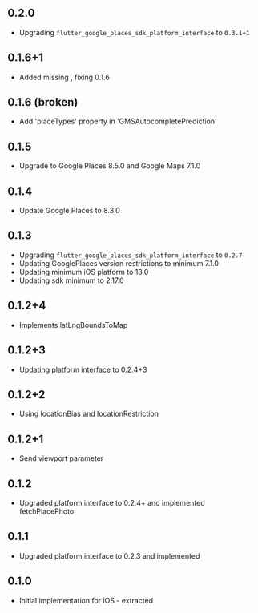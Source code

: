 ## 0.2.0

* Upgrading `flutter_google_places_sdk_platform_interface` to `0.3.1+1`

## 0.1.6+1

* Added missing , fixing 0.1.6

## 0.1.6 (broken)

* Add 'placeTypes' property in 'GMSAutocompletePrediction'

## 0.1.5

* Upgrade to Google Places 8.5.0 and Google Maps 7.1.0 

## 0.1.4

* Update Google Places to 8.3.0

## 0.1.3

* Upgrading `flutter_google_places_sdk_platform_interface` to `0.2.7`
* Updating GooglePlaces version restrictions to minimum 7.1.0
* Updating minimum iOS platform to 13.0
* Updating sdk minimum to 2.17.0

## 0.1.2+4

* Implements latLngBoundsToMap

## 0.1.2+3

* Updating platform interface to 0.2.4+3

## 0.1.2+2

* Using locationBias and locationRestriction

## 0.1.2+1

* Send viewport parameter

## 0.1.2

* Upgraded platform interface to 0.2.4+ and implemented fetchPlacePhoto

## 0.1.1

* Upgraded platform interface to 0.2.3 and implemented

## 0.1.0

* Initial implementation for iOS - extracted
